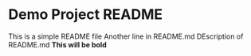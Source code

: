 # Demo Project README

This is a simple README file
Another line in README.md
DEscription of README.md
<b>This will be bold</b>
